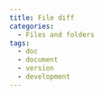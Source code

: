 ```yaml
---
title: File diff
categories:
  - Files and folders
tags:
  - doc
  - document
  - version
  - development
---
```

